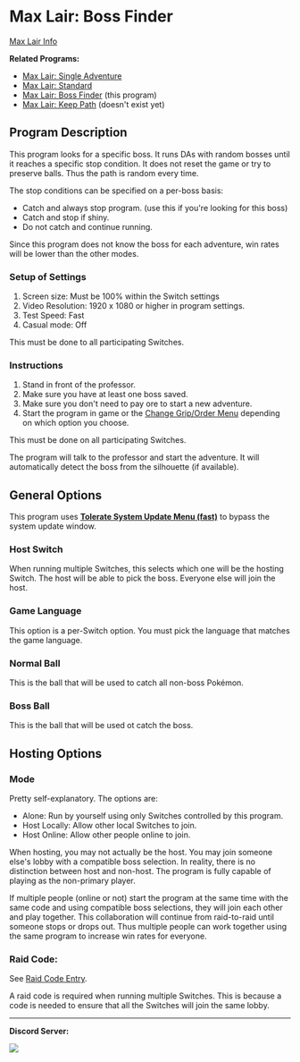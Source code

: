 # Max Lair: Boss Finder

[Max Lair Info](MaxLair.md)

**Related Programs:**
- [Max Lair: Single Adventure](MaxLair-SingleAdventure.md)
- [Max Lair: Standard](MaxLair-Standard.md)
- [Max Lair: Boss Finder](MaxLair-BossFinder.md) (this program)
- [Max Lair: Keep Path](MaxLair-KeepFinder.md) (doesn't exist yet)


## Program Description

This program looks for a specific boss. It runs DAs with random bosses until it reaches a specific stop condition.
It does not reset the game or try to preserve balls. Thus the path is random every time.

The stop conditions can be specified on a per-boss basis:
- Catch and always stop program. (use this if you're looking for this boss)
- Catch and stop if shiny.
- Do not catch and continue running.

Since this program does not know the boss for each adventure, win rates will be lower than the other modes.

### Setup of Settings

1. Screen size: Must be 100% within the Switch settings
2. Video Resolution: 1920 x 1080 or higher in program settings.
3. Test Speed: Fast
4. Casual mode: Off

This must be done to all participating Switches.

### Instructions

1. Stand in front of the professor.
2. Make sure you have at least one boss saved.
3. Make sure you don't need to pay ore to start a new adventure.
4. Start the program in game or the [Change Grip/Order Menu](https://github.com/PokemonAutomation/Microcontroller/blob/master/Wiki/Programs/NintendoSwitch/ChangeGripOrderMenu.md) depending on which option you choose.

This must be done on all participating Switches.

The program will talk to the professor and start the adventure. It will automatically detect the boss from the silhouette (if available).


## General Options

This program uses [**Tolerate System Update Menu (fast)**](/Wiki/Programs/NintendoSwitch/FrameworkSettings.md#tolerate-system-update-menu-fast) to bypass the system update window.

### Host Switch

When running multiple Switches, this selects which one will be the hosting Switch. The host will be able to pick the boss. Everyone else will join the host.

### Game Language

This option is a per-Switch option. You must pick the language that matches the game language.

### Normal Ball

This is the ball that will be used to catch all non-boss Pokémon.

### Boss Ball

This is the ball that will be used ot catch the boss.


## Hosting Options

### Mode

Pretty self-explanatory. The options are:
- Alone: Run by yourself using only Switches controlled by this program.
- Host Locally: Allow other local Switches to join.
- Host Online: Allow other people online to join.

When hosting, you may not actually be the host. You may join someone else's lobby with a compatible boss selection. In reality, there is no distinction between host and non-host.
The program is fully capable of playing as the non-primary player.

If multiple people (online or not) start the program at the same time with the same code and using compatible boss selections, they will join each other and play together.
This collaboration will continue from raid-to-raid until someone stops or drops out. Thus multiple people can work together using the same program to increase win rates for everyone.

### Raid Code:

See [Raid Code Entry](https://github.com/PokemonAutomation/Microcontroller/blob/master/Wiki/Programs/PokemonSwSh/RaidCode.md).

A raid code is required when running multiple Switches. This is because a code is needed to ensure that all the Switches will join the same lobby.



<hr>

**Discord Server:** 

[<img src="https://canary.discordapp.com/api/guilds/695809740428673034/widget.png?style=banner2">](https://discord.gg/cQ4gWxN)



